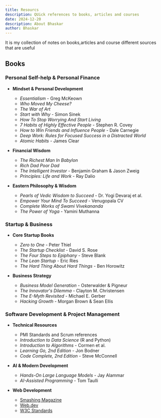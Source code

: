 ```yaml
---
title: Resourcs
description: QUick references to books, articles and courses
date: 2024-12-20
description: About Bhaskar
author: Bhaskar
---
```


It is my collection of notes on books,articles and course different sources that are useful

## Books

### Personal Self-help & Personal Finance

- **Mindset & Personal Development**

  - _Essentialism_ - Greg McKeown
  - _Who Moved My Cheese?_
  - _The War of Art_
  - _Start with Why_ - Simon Sinek
  - _How To Stop Worrying And Start Living_
  - _7 Habits of Highly Effective People_ - Stephen R. Covey
  - _How to Win Friends and Influence People_ - Dale Carnegie
  - _Deep Work: Rules for Focused Success in a Distracted World_
  - _Atomic Habits_ - James Clear

- **Financial Wisdom**

  - _The Richest Man In Babylon_
  - _Rich Dad Poor Dad_
  - _The Intelligent Investor_ - Benjamin Graham & Jason Zweig
  - _Principles: Life and Work_ - Ray Dalio

- **Eastern Philosophy & Wisdom**
  - _Pearls of Vedic Wisdom to Succeed_ - Dr. Yogi Devaraj et al.
  - _Empower Your Mind To Succeed_ - Venugopala CV
  - _Complete Works of Swami Vivekananda_
  - _The Power of Yoga_ - Yamini Muthanna

### Startup & Business

- **Core Startup Books**

  - _Zero to One_ - Peter Thiel
  - _The Startup Checklist_ - David S. Rose
  - _The Four Steps to Epiphany_ - Steve Blank
  - _The Lean Startup_ - Eric Ries
  - _The Hard Thing About Hard Things_ - Ben Horowitz

- **Business Strategy**
  - _Business Model Generation_ - Osterwalder & Pigneur
  - _The Innovator's Dilemma_ - Clayton M. Christensen
  - _The E-Myth Revisited_ - Michael E. Gerber
  - _Hacking Growth_ - Morgan Brown & Sean Ellis

### Software Development & Project Management

- **Technical Resources**

  - PMI Standards and Scrum references
  - _Introduction to Data Science_ (R and Python)
  - _Introduction to Algorithms_ - Cormen et al.
  - _Learning Go, 2nd Edition_ - Jon Bodner
  - _Code Complete, 2nd Edition_ - Steve McConnell

- **AI & Modern Development**

  - _Hands-On Large Language Models_ - Jay Alammar
  - _AI-Assisted Programming_ - Tom Taulli

- **Web Development**
  - [Smashing Magazine](https://www.smashingmagazine.com/)
  - [Web.dev](https://web.dev/)
  - [W3C Standards](https://www.w3.org/standards/)
